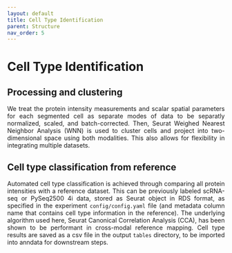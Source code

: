 ```yaml
---
layout: default
title: Cell Type Identification
parent: Structure 
nav_order: 5
---
```

# Cell Type Identification
## Processing and clustering
<p align="justify">
We treat the protein intensity measurements and scalar spatial parameters for each segmented cell as separate modes of data to be separatly normalized, scaled, and batch-corrected. Then, Seurat Weighed Nearest Neighbor Analysis (WNN) is used to cluster cells and project into two-dimensional space using both modalities. This also allows for flexibility in integrating multiple datasets.
</p>
  
## Cell type classification from reference
<p align="justify">
Automated cell type classification is achieved through comparing all protein intensities with a reference dataset. This can be previously labeled scRNA-seq or PySeq2500 4i data, stored as Seurat object in RDS format, as specified in the experiment <code>config/config.yaml</code> file (and metadata column name that contains cell type information in the reference). The underlying algorithm used here, Seurat Canonical Correlation Analysis (CCA), has been shown to be performant in cross-modal reference mapping. Cell type results are saved as a csv file in the output <code>tables</code> directory, to be imported into anndata for downstream steps.
</p>
